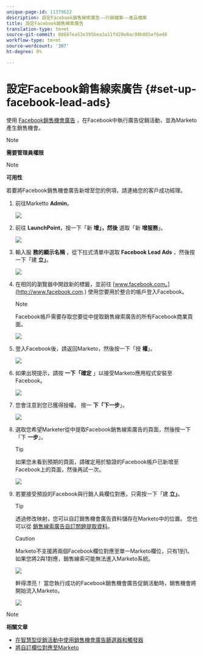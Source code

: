 ```yaml
---
unique-page-id: 11379622
description: 設定Facebook銷售線索廣告——行銷檔案——產品檔案
title: 設定Facebook銷售線索廣告
translation-type: tm+mt
source-git-commit: 00887ea53e395bea3a11fd28e0ac98b085ef6ed8
workflow-type: tm+mt
source-wordcount: '307'
ht-degree: 0%

---
```



# 設定Facebook銷售線索廣告 {#set-up-facebook-lead-ads}

使用 [Facebook銷售機會廣告](https://www.facebook.com/business/a/lead-ads) ，在Facebook中執行廣告促銷活動，並為Marketo產生銷售機會。

>[!NOTE]
>
>**需要管理員權限**

>[!NOTE]
>
>**可用性**
>
>若要將Facebook銷售機會廣告新增至您的例項，請連絡您的客戶成功經理。

1. 前往Marketto **Admin**。

   ![](assets/image2016-11-29-10-3a50-3a29.png)

1. 前往 **LaunchPoint**，按一下「新 **增」，然後** 選取「新 **增服務**」。

   ![](assets/image2016-11-29-10-3a51-3a11.png)

1. 輸入服 **務的顯示名稱** ，從下拉式清單中選取 **Facebook Lead Ads** ，然後按一下「建 **立」**。

   ![](assets/image2016-11-29-10-3a51-3a47.png)

1. 在相同的瀏覽器中開啟新的標籤，並前往 [www.facebook.com。](http://www.facebook.com.) 使用您要用於整合的帳戶登入Facebook。

   >[!NOTE]
   >
   >Facebook帳戶需要存取您要從中提取銷售線索廣告的所有Facebook商業頁面。

   ![](assets/image2016-11-29-10-3a52-3a29.png)

1. 登入Facebook後，請返回Marketo，然後按一下「授 **權**」。

   ![](assets/image2016-11-29-10-3a52-3a51.png)

1. 如果出現提示，請按 **一下「確定** 」以接受Marketo應用程式安裝至Facebook。

   ![](assets/image2016-11-29-10-3a56-3a3.png)

1. 您會注意到您已獲得授權。 按一 **下「下一步**」。

   ![](assets/image2016-11-29-10-3a56-3a28.png)

1. 選取您希望Marketer從中提取Facebook銷售線索廣告的頁面，然後按一下「下 **一步**」。

   >[!TIP]
   >
   >如果您未看到預期的頁面，請確定用於驗證的Facebook帳戶已新增至Facebook上的頁面，然後再試一次。

   ![](assets/image2016-11-29-10-3a58-3a36.png)

1. 若要接受預設的Facebook與行銷人員欄位對應，只需按一下「建 **立」**。

   >[!TIP]
   >
   >透過修改映射，您可以自訂銷售機會廣告資料儲存在Marketo中的位置。 您也可以從 [銷售線索廣告自訂問題提取資料](set-up-facebook-lead-ads/map-custom-fields-to-marketo.md)。

   >[!CAUTION]
   >
   >Marketo不支援將兩個Facebook欄位對應至單一Marketo欄位，只有1到1。 如果您將2與1對應，銷售線索可能無法進入Marketo系統。

   ![](assets/image2016-11-29-11-3a0-3a2.png)

   幹得漂亮！ 當您執行成功的Facebook銷售機會廣告促銷活動時，銷售機會將開始流入Marketo。

   ![](assets/image2016-11-29-12-3a32-3a54.png)

>[!NOTE]
>
>**相關文章**
>
>* [在智慧型促銷活動中使用銷售機會廣告篩選器和觸發器](use-lead-ads-filters-and-triggers-in-a-smart-campaign.md)
>* [將自訂欄位對應至Marketo](set-up-facebook-lead-ads/map-custom-fields-to-marketo.md)

>



